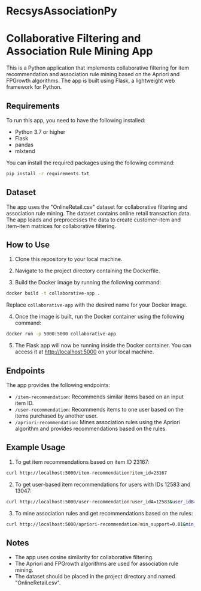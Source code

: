 # RecsysAssociationPy
# Collaborative Filtering and Association Rule Mining App

This is a Python application that implements collaborative filtering for item recommendation and association rule mining based on the Apriori and FPGrowth algorithms. The app is built using Flask, a lightweight web framework for Python.

## Requirements

To run this app, you need to have the following installed:

- Python 3.7 or higher
- Flask
- pandas
- mlxtend

You can install the required packages using the following command:

```bash
pip install -r requirements.txt
```

## Dataset

The app uses the "OnlineRetail.csv" dataset for collaborative filtering and association rule mining. The dataset contains online retail transaction data. The app loads and preprocesses the data to create customer-item and item-item matrices for collaborative filtering.

## How to Use

1. Clone this repository to your local machine.

2. Navigate to the project directory containing the Dockerfile.

3. Build the Docker image by running the following command:

```bash
docker build -t collaborative-app .
```

Replace `collaborative-app` with the desired name for your Docker image.

4. Once the image is built, run the Docker container using the following command:

```bash
docker run -p 5000:5000 collaborative-app
```

5. The Flask app will now be running inside the Docker container. You can access it at [http://localhost:5000](http://localhost:5000) on your local machine.

## Endpoints

The app provides the following endpoints:

- `/item-recommendation`: Recommends similar items based on an input item ID.
- `/user-recommendation`: Recommends items to one user based on the items purchased by another user.
- `/apriori-recommendation`: Mines association rules using the Apriori algorithm and provides recommendations based on the rules.

## Example Usage

1. To get item recommendations based on item ID 23167:

```bash
curl http://localhost:5000/item-recommendation?item_id=23167
```

2. To get user-based item recommendations for users with IDs 12583 and 13047:

```bash
curl http://localhost:5000/user-recommendation?user_idA=12583&user_idB=13047
```

3. To mine association rules and get recommendations based on the rules:

```bash
curl http://localhost:5000/apriori-recommendation?min_support=0.01&min_threshold=0.5
```

## Notes

- The app uses cosine similarity for collaborative filtering.
- The Apriori and FPGrowth algorithms are used for association rule mining.
- The dataset should be placed in the project directory and named "OnlineRetail.csv".

